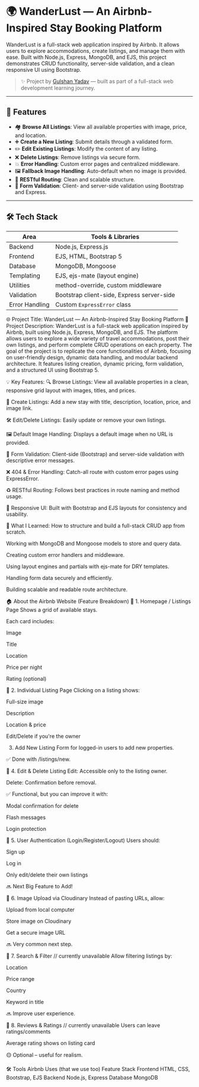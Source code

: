# 🌍 WanderLust — An Airbnb-Inspired Stay Booking Platform

WanderLust is a full-stack web application inspired by Airbnb. It allows users to explore accommodations, create listings, and manage them with ease. Built with Node.js, Express, MongoDB, and EJS, this project demonstrates CRUD functionality, server-side validation, and a clean responsive UI using Bootstrap.

> ✨ Project by [Gulshan Yadav](#) — built as part of a full-stack web development learning journey.

---

## 🚀 Features

- 🏘️ **Browse All Listings**: View all available properties with image, price, and location.
- ➕ **Create a New Listing**: Submit details through a validated form.
- ✏️ **Edit Existing Listings**: Modify the content of any listing.
- ❌ **Delete Listings**: Remove listings via secure form.
- 💥 **Error Handling**: Custom error pages and centralized middleware.
- 🖼️ **Fallback Image Handling**: Auto-default when no image is provided.
- 🧾 **RESTful Routing**: Clean and scalable structure.
- 🧪 **Form Validation**: Client- and server-side validation using Bootstrap and Express.

---

## 🛠️ Tech Stack

| Area        | Tools & Libraries            |
|-------------|------------------------------|
| Backend     | Node.js, Express.js          |
| Frontend    | EJS, HTML, Bootstrap 5       |
| Database    | MongoDB, Mongoose            |
| Templating  | EJS, ejs-mate (layout engine)|
| Utilities   | method-override, custom middleware |
| Validation  | Bootstrap client-side, Express server-side |
| Error Handling | Custom `ExpressError` class |

🌐 Project Title: WanderLust — An Airbnb-Inspired Stay Booking Platform
📄 Project Description:
WanderLust is a full-stack web application inspired by Airbnb, built using Node.js, Express, MongoDB, and EJS. The platform allows users to explore a wide variety of travel accommodations,
post their own listings, and perform complete CRUD operations on each property.
The goal of the project is to replicate the core functionalities of Airbnb, focusing on user-friendly design, dynamic data handling, and modular backend architecture.
It features listing creation, dynamic pricing, form validation, and a structured UI using Bootstrap 5.

💡 Key Features:
🔍 Browse Listings: View all available properties in a clean, responsive grid layout with images, titles, and prices.

📝 Create Listings: Add a new stay with title, description, location, price, and image link.

🛠️ Edit/Delete Listings: Easily update or remove your own listings.

🖼️ Default Image Handling: Displays a default image when no URL is provided.

📄 Form Validation: Client-side (Bootstrap) and server-side validation with descriptive error messages.

❌ 404 & Error Handling: Catch-all route with custom error pages using ExpressError.

♻️ RESTful Routing: Follows best practices in route naming and method usage.

🌈 Responsive UI: Built with Bootstrap and EJS layouts for consistency and usability.


🧠 What I Learned:
How to structure and build a full-stack CRUD app from scratch.

Working with MongoDB and Mongoose models to store and query data.

Creating custom error handlers and middleware.

Using layout engines and partials with ejs-mate for DRY templates.

Handling form data securely and efficiently.

Building scalable and readable route architecture.

🏠 About the Airbnb Website (Feature Breakdown)
🔹 1. Homepage / Listings Page
Shows a grid of available stays.

Each card includes:

Image

Title

Location

Price per night

Rating (optional)


🔹 2. Individual Listing Page
Clicking on a listing shows:

Full-size image

Description

Location & price

Edit/Delete if you're the owner


 3. Add New Listing
Form for logged-in users to add new properties.

✅ Done with /listings/new.

🔹 4. Edit & Delete Listing
Edit: Accessible only to the listing owner.

Delete: Confirmation before removal.

✅ Functional, but you can improve it with:

Modal confirmation for delete

Flash messages

Login protection

🔹 5. User Authentication (Login/Register/Logout)
Users should:

Sign up

Log in

Only edit/delete their own listings

🔜 Next Big Feature to Add!

🔹 6. Image Upload via Cloudinary
Instead of pasting URLs, allow:

Upload from local computer

Store image on Cloudinary

Get a secure image URL

🔜 Very common next step.


🔹 7. Search & Filter  // currently unavailable
Allow filtering listings by:

Location

Price range

Country

Keyword in title

🔜 Improve user experience.

🔹 8. Reviews & Ratings // currently unavailable
Users can leave ratings/comments

Average rating shows on listing card

🟡 Optional – useful for realism. 

🛠️ Tools Airbnb Uses (that we use too)
Feature	Stack
Frontend	HTML, CSS, Bootstrap, EJS
Backend	Node.js, Express
Database	MongoDB
